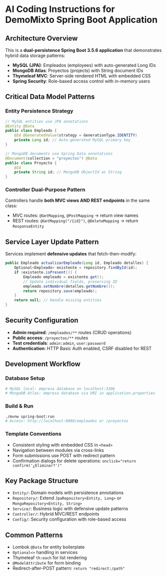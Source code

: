 # AI Coding Instructions for DemoMixto Spring Boot Application

## Architecture Overview

This is a **dual-persistence Spring Boot 3.5.6 application** that demonstrates hybrid data storage patterns:

- **MySQL (JPA)**: Empleados (employees) with auto-generated Long IDs
- **MongoDB Atlas**: Proyectos (projects) with String document IDs  
- **Thymeleaf MVC**: Server-side rendered HTML with embedded CSS
- **Spring Security**: Role-based access control with in-memory users

## Critical Data Model Patterns

### Entity Persistence Strategy
```java
// MySQL entities use JPA annotations
@Entity @Data
public class Empleado {
    @Id @GeneratedValue(strategy = GenerationType.IDENTITY)
    private Long id; // Auto-generated MySQL primary key
}

// MongoDB documents use Spring Data annotations  
@Document(collection = "proyectos") @Data
public class Proyecto {
    @Id
    private String id; // MongoDB ObjectId as String
}
```

### Controller Dual-Purpose Pattern
Controllers handle **both MVC views AND REST endpoints** in the same class:
- MVC routes: `@GetMapping`, `@PostMapping` → return view names
- REST routes: `@GetMapping("/{id}")`, `@DeleteMapping` → return `ResponseEntity`

## Service Layer Update Pattern

Services implement **defensive updates** that fetch-then-modify:
```java
public Empleado actualizarEmpleado(Long id, Empleado detalles) {
    Optional<Empleado> existente = repository.findById(id);
    if (existente.isPresent()) {
        Empleado empleado = existente.get();
        // Update individual fields, preserving ID
        empleado.setNombre(detalles.getNombre());
        return repository.save(empleado);
    }
    return null; // Handle missing entities
}
```

## Security Configuration

- **Admin required**: `/empleados/**` routes (CRUD operations)
- **Public access**: `/proyectos/**` routes
- **Test credentials**: `admin:admin`, `user:password`
- **Authentication**: HTTP Basic Auth enabled, CSRF disabled for REST

## Development Workflow

### Database Setup
```bash
# MySQL local: empresa database on localhost:3306
# MongoDB Atlas: empresa database via URI in application.properties
```

### Build & Run
```bash
./mvnw spring-boot:run
# Access: http://localhost:8080/empleados or /proyectos
```

### Template Conventions
- Consistent styling with embedded CSS in `<head>`
- Navigation between modules via cross-links
- Form submissions use POST with redirect pattern
- Confirmation dialogs for delete operations: `onclick="return confirm('¿Eliminar?')"`

## Key Package Structure
- `Entity/`: Domain models with persistence annotations
- `Repository/`: Extend `JpaRepository<Entity, Long>` or `MongoRepository<Entity, String>`
- `Service/`: Business logic with defensive update patterns
- `Controller/`: Hybrid MVC/REST endpoints
- `Config/`: Security configuration with role-based access

## Common Patterns
- Lombok `@Data` for entity boilerplate
- `Optional<>` handling in services
- Thymeleaf `th:each` for list rendering
- `@ModelAttribute` for form binding
- Redirect-after-POST pattern: `return "redirect:/path"`